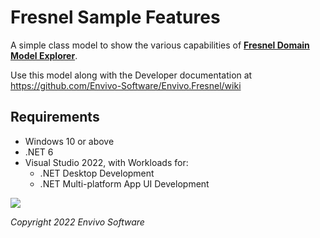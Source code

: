 # Fresnel Sample Features

A simple class model to show the various capabilities of [**Fresnel Domain Model Explorer**](https://github.com/Envivo-Software/Envivo.Fresnel).

Use this model along with the Developer documentation at
https://github.com/Envivo-Software/Envivo.Fresnel/wiki

## Requirements

- Windows 10 or above
- .NET 6
- Visual Studio 2022, with Workloads for:
  - .NET Desktop Development
  - .NET Multi-platform App UI Development

![](https://www.envivo.co.uk/images/Fresnel_logo_docs_logo.png)

*Copyright 2022 Envivo Software*